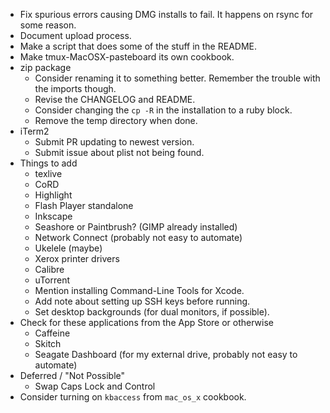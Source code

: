 * Fix spurious errors causing DMG installs to fail. It happens on rsync for some reason.
* Document upload process.
* Make a script that does some of the stuff in the README.
* Make tmux-MacOSX-pasteboard its own cookbook.
* zip package
    * Consider renaming it to something better. Remember the trouble with the imports though.
    * Revise the CHANGELOG and README.
    * Consider changing the `cp -R` in the installation to a ruby block.
    * Remove the temp directory when done.
* iTerm2
    * Submit PR updating to newest version.
    * Submit issue about plist not being found.
* Things to add
    * texlive
    * CoRD
    * Highlight
    * Flash Player standalone
    * Inkscape
    * Seashore or Paintbrush? (GIMP already installed)
    * Network Connect (probably not easy to automate)
    * Ukelele (maybe)
    * Xerox printer drivers
    * Calibre
    * uTorrent
    * Mention installing Command-Line Tools for Xcode.
    * Add note about setting up SSH keys before running.
    * Set desktop backgrounds (for dual monitors, if possible).
* Check for these applications from the App Store or otherwise
    * Caffeine
    * Skitch
    * Seagate Dashboard (for my external drive, probably not easy to automate)
* Deferred / "Not Possible"
    * Swap Caps Lock and Control
* Consider turning on `kbaccess` from `mac_os_x` cookbook.
